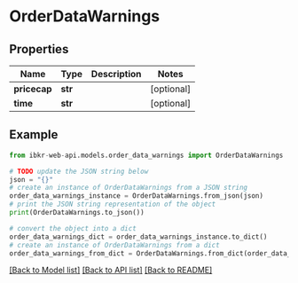 # OrderDataWarnings


## Properties

Name | Type | Description | Notes
------------ | ------------- | ------------- | -------------
**pricecap** | **str** |  | [optional] 
**time** | **str** |  | [optional] 

## Example

```python
from ibkr-web-api.models.order_data_warnings import OrderDataWarnings

# TODO update the JSON string below
json = "{}"
# create an instance of OrderDataWarnings from a JSON string
order_data_warnings_instance = OrderDataWarnings.from_json(json)
# print the JSON string representation of the object
print(OrderDataWarnings.to_json())

# convert the object into a dict
order_data_warnings_dict = order_data_warnings_instance.to_dict()
# create an instance of OrderDataWarnings from a dict
order_data_warnings_from_dict = OrderDataWarnings.from_dict(order_data_warnings_dict)
```
[[Back to Model list]](../README.md#documentation-for-models) [[Back to API list]](../README.md#documentation-for-api-endpoints) [[Back to README]](../README.md)


